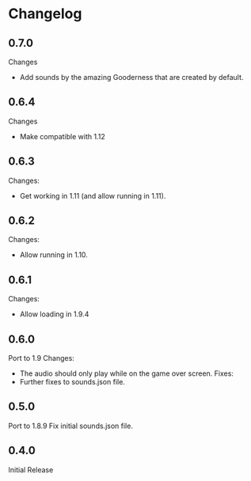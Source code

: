 Changelog
==========

0.7.0
------
Changes
* Add sounds by the amazing Gooderness that are created by default.

0.6.4
------
Changes
* Make compatible with 1.12

0.6.3
------
Changes:
* Get working in 1.11 (and allow running in 1.11).

0.6.2
------
Changes:
* Allow running in 1.10.

0.6.1
-----
Changes:
* Allow loading in 1.9.4

0.6.0
-----
Port to 1.9
Changes:
* The audio should only play while on the game over screen.
Fixes:
* Further fixes to sounds.json file.

0.5.0
------
Port to 1.8.9
Fix initial sounds.json file.

0.4.0
------
Initial Release

